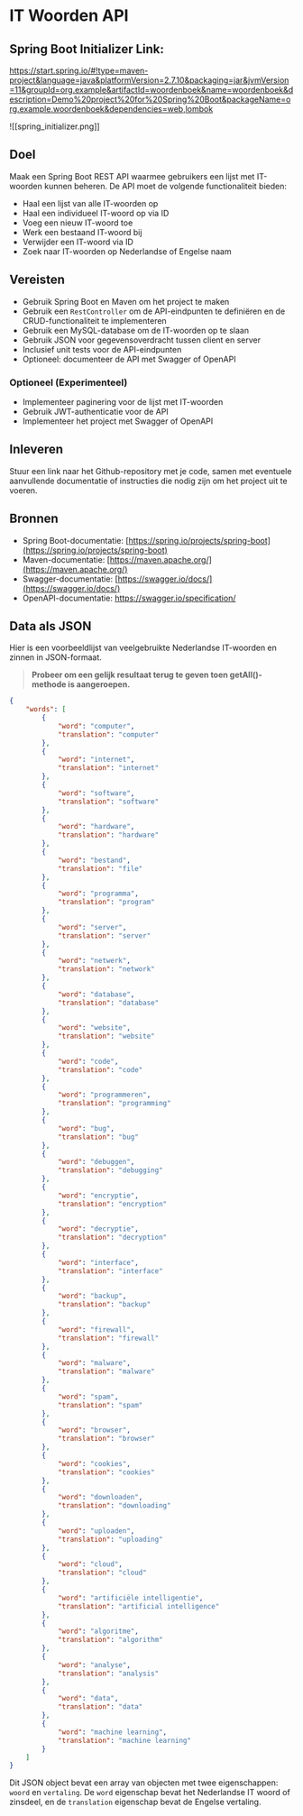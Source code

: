 # IT Woorden API

## Spring Boot Initializer Link:

https://start.spring.io/#!type=maven-project&language=java&platformVersion=2.7.10&packaging=jar&jvmVersion=11&groupId=org.example&artifactId=woordenboek&name=woordenboek&description=Demo%20project%20for%20Spring%20Boot&packageName=org.example.woordenboek&dependencies=web,lombok

![[spring_initializer.png]]

## Doel

Maak een Spring Boot REST API waarmee gebruikers een lijst met IT-woorden kunnen beheren. De API moet de volgende functionaliteit bieden:

-   Haal een lijst van alle IT-woorden op
-   Haal een individueel IT-woord op via ID
-   Voeg een nieuw IT-woord toe
-   Werk een bestaand IT-woord bij
-   Verwijder een IT-woord via ID
-   Zoek naar IT-woorden op Nederlandse of Engelse naam

## Vereisten

-   Gebruik Spring Boot en Maven om het project te maken
-   Gebruik een `RestController` om de API-eindpunten te definiëren en de CRUD-functionaliteit te implementeren
-   Gebruik een MySQL-database om de IT-woorden op te slaan
-   Gebruik JSON voor gegevensoverdracht tussen client en server
-   Inclusief unit tests voor de API-eindpunten
-   Optioneel: documenteer de API met Swagger of OpenAPI

### Optioneel (Experimenteel)

-   Implementeer paginering voor de lijst met IT-woorden
-   Gebruik JWT-authenticatie voor de API
-   Implementeer het project met Swagger of OpenAPI

## Inleveren

Stuur een link naar het Github-repository met je code, samen met eventuele aanvullende documentatie of instructies die nodig zijn om het project uit te voeren.

## Bronnen

-   Spring Boot-documentatie: [https://spring.io/projects/spring-boot](https://spring.io/projects/spring-boot)
-   Maven-documentatie: [https://maven.apache.org/](https://maven.apache.org/)
-   Swagger-documentatie: [https://swagger.io/docs/](https://swagger.io/docs/)
-   OpenAPI-documentatie: https://swagger.io/specification/

## Data als JSON

Hier is een voorbeeldlijst van veelgebruikte Nederlandse IT-woorden en zinnen in JSON-formaat. 

> **Probeer om een gelijk resultaat terug te geven toen getAll()-methode is aangeroepen.**

```json
{
    "words": [
        {
            "word": "computer",
            "translation": "computer"
        },
        {
            "word": "internet",
            "translation": "internet"
        },
        {
            "word": "software",
            "translation": "software"
        },
        {
            "word": "hardware",
            "translation": "hardware"
        },
        {
            "word": "bestand",
            "translation": "file"
        },
        {
            "word": "programma",
            "translation": "program"
        },
        {
            "word": "server",
            "translation": "server"
        },
        {
            "word": "netwerk",
            "translation": "network"
        },
        {
            "word": "database",
            "translation": "database"
        },
        {
            "word": "website",
            "translation": "website"
        },
        {
            "word": "code",
            "translation": "code"
        },
        {
            "word": "programmeren",
            "translation": "programming"
        },
        {
            "word": "bug",
            "translation": "bug"
        },
        {
            "word": "debuggen",
            "translation": "debugging"
        },
        {
            "word": "encryptie",
            "translation": "encryption"
        },
        {
            "word": "decryptie",
            "translation": "decryption"
        },
        {
            "word": "interface",
            "translation": "interface"
        },
        {
            "word": "backup",
            "translation": "backup"
        },
        {
            "word": "firewall",
            "translation": "firewall"
        },
        {
            "word": "malware",
            "translation": "malware"
        },
        {
            "word": "spam",
            "translation": "spam"
        },
        {
            "word": "browser",
            "translation": "browser"
        },
        {
            "word": "cookies",
            "translation": "cookies"
        },
        {
            "word": "downloaden",
            "translation": "downloading"
        },
        {
            "word": "uploaden",
            "translation": "uploading"
        },
        {
            "word": "cloud",
            "translation": "cloud"
        },
        {
            "word": "artificiële intelligentie",
            "translation": "artificial intelligence"
        },
        {
            "word": "algoritme",
            "translation": "algorithm"
        },
        {
            "word": "analyse",
            "translation": "analysis"
        },
        {
            "word": "data",
            "translation": "data"
        },
        {
            "word": "machine learning",
            "translation": "machine learning"
        }
    ]
}

```

Dit JSON object bevat een array van objecten met twee eigenschappen: `woord` en `vertaling`. De `word` eigenschap bevat het Nederlandse IT woord of zinsdeel, en de `translation` eigenschap bevat de Engelse vertaling.

